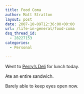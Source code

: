 ```yaml
---
title: Food Coma
author: Matt Stratton
layout: post
date: 2007-10-09T12:36:00+00:00
url: /life-in-general/food-coma
dsq_thread_id:
  - 28227153
categories:
  - Personal

---
```

Went to [Perry&#8217;s Deli][1] for lunch today.

Ate an entire sandwich.

Barely able to keep eyes open now.

 [1]: http://stcobb.blogspot.com/2005/11/big-sandwich-post.html